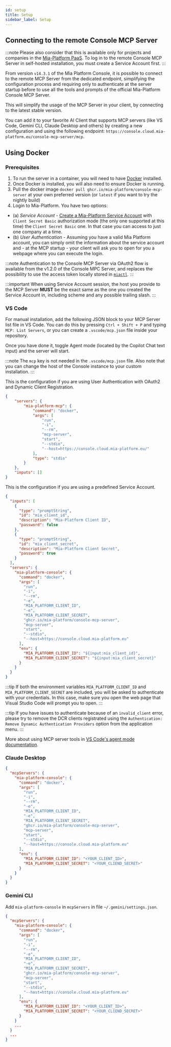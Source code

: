 ```yaml
---
id: setup
title: Setup
sidebar_label: Setup
---
```


## Connecting to the remote Console MCP Server

:::note
Please also consider that this is available only for projects and companies in the [Mia-Platform PaaS](/infrastructure/paas/overview.md). To log in to the remote Console MCP Server in self-hosted installation, you must create a Service Account first.
:::

From version `v14.3.1` of the Mia Platform Console, it is possible to connect to the remote MCP Server from the dedicated endpoint, simplifying the configuration process and requiring only to authenticate at the server startup before to use all the tools and prompts of the official Mia-Platform Console MCP Server.

This will simplify the usage of the MCP Server in your client, by connecting to the latest stable version.

You can add it to your favorite AI Client that supports MCP servers (like VS Code, Gemini CLI, Claude Desktop and others) by creating a new configuration and using the following endpoint: `https://console.cloud.mia-platform.eu/console-mcp-server/mcp`.

## Using Docker

### Prerequisites

1. To run the server in a container, you will need to have [Docker] installed.
2. Once Docker is installed, you will also need to ensure Docker is running.
3. Pull the docker image `docker pull ghcr.io/mia-platform/console-mcp-server` at your own preferred version (or `latest` if you want to try the nightly build)
4. Login to Mia-Platform. You have two options:
  - (a) *Service Account* - [Create a Mia-Platform Service Account] with `Client Secret Basic` authorization mode (the only one supported at this time) the `Client Secret Basic` one. In that case you can access to just one company at a time.
  - (b) *User Authentication* - Assuming you have a valid Mia Platform account, you can simply omit the information about the service account and - at the MCP startup - your client will ask you to open for you a webpage where you can execute the login.
    
:::note
Authentication to the Console MCP Server via OAuth2 flow is available from the v1.2.0 of the Console MPC Server, and replaces the possibility to use the access token locally stored in [`miactl`][miactl].
:::

:::important
When using Service Account session, the host you provide to the MCP Server **MUST** be the exact same as the one
you created the Service Account in, including scheme and any possible trailing slash.
:::

### VS Code

For manual installation, add the following JSON block to your MCP Server list file in VS Code.
You can do this by pressing `Ctrl + Shift + P` and typing `MCP: List Servers`, or you can create a `.vscode/mcp.json` file inside your repository.

Once you have done it, toggle Agent mode (located by the Copilot Chat text input) and the server will start.

:::note
The `mcp` key is not needed in the `.vscode/mcp.json` file.
Also note that you can change the host of the Console instance to your custom installation.
:::

This is the configuration if you are using User Authentication with OAuth2 and Dynamic Client Registration.

```json
{
    "servers": {
        "mia-platform-mcp": {
            "command": "docker",
            "args": [
                "run",
                "-i",
                "--rm",
                "mcp-server",
                "start",
                "--stdio",
                "--host=https://console.cloud.mia-platform.eu/"
            ],
            "type": "stdio"
        }
    },
    "inputs": []
}
```

This is the configuration if you are using a predefined Service Account.

```json
{
  "inputs": [
    {
      "type": "promptString",
      "id": "mia_client_id",
      "description": "Mia-Platform Client ID",
      "password": false
    },
    {
      "type": "promptString",
      "id": "mia_client_secret",
      "description": "Mia-Platform Client Secret",
      "password": true
    }
  ],
  "servers": {
    "mia-platform-console": {
      "command": "docker",
      "args": [
        "run",
        "-i",
        "--rm",
        "-e",
        "MIA_PLATFORM_CLIENT_ID",
        "-e",
        "MIA_PLATFORM_CLIENT_SECRET",
        "ghcr.io/mia-platform/console-mcp-server",
        "mcp-server",
        "start",
        "--stdio",
        "--host=https://console.cloud.mia-platform.eu"
      ],
      "env": {
        "MIA_PLATFORM_CLIENT_ID": "${input:mia_client_id}",
        "MIA_PLATFORM_CLIENT_SECRET": "${input:mia_client_secret}"
      }
    }
  }
}
```

:::tip
If both the environment variables `MIA_PLATFORM_CLIENT_ID` and `MIA_PLATFORM_CLIENT_SECRET` are included, you will be asked to authenticate with your credentials. In this case, make sure you open the web page that Visual Studio Code will prompt you to open.
:::

:::tip
If you have issues to authenticate because of an `invalid_client` error, please try to remove the DCR clients registrated using the `Authentication: Remove Dynamic Authentication Providers` option from the application menu.
:::

More about using MCP server tools in [VS Code's agent mode documentation].

### Claude Desktop

```json
{
  "mcpServers": {
    "mia-platform-console": {
      "command": "docker",
      "args": [
        "run",
        "-i",
        "--rm",
        "-e",
        "MIA_PLATFORM_CLIENT_ID",
        "-e",
        "MIA_PLATFORM_CLIENT_SECRET",
        "ghcr.io/mia-platform/console-mcp-server",
        "mcp-server",
        "start",
        "--stdio",
        "--host=https://console.cloud.mia-platform.eu"
      ],
      "env": {
        "MIA_PLATFORM_CLIENT_ID": "<YOUR_CLIENT_ID>",
        "MIA_PLATFORM_CLIENT_SECRET": "<YOUR_CLIEND_SECRET>"
      }
    }
  }
}
```

### Gemini CLI

Add `mia-platform-console` in `mcpServers` in file `~/.gemini/settings.json`.

```json
{
  "mcpServers": {
    "mia-platform-console": {
      "command": "docker",
      "args": [
        "run",
        "-i",
        "--rm",
        "-e",
        "MIA_PLATFORM_CLIENT_ID",
        "-e",
        "MIA_PLATFORM_CLIENT_SECRET",
        "ghcr.io/mia-platform/console-mcp-server",
        "mcp-server",
        "start",
        "--stdio",
        "--host=https://console.cloud.mia-platform.eu"
      ],
      "env": {
        "MIA_PLATFORM_CLIENT_ID": "<YOUR_CLIENT_ID>",
        "MIA_PLATFORM_CLIENT_SECRET": "<YOUR_CLIEND_SECRET>"
      }
    }
    ...
  }
  ...
}
```

[Docker]: https://www.docker.com/
[miactl]: https://github.com/mia-platform/miactl
[VS Code's agent mode documentation]: https://code.visualstudio.com/docs/copilot/chat/mcp-servers
[Create a Mia-Platform Service Account]: https://docs.mia-platform.eu/docs/development_suite/identity-and-access-management/manage-service-accounts

